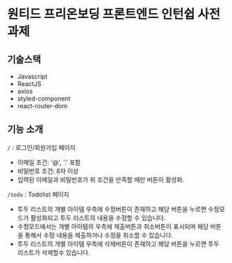 # 원티드 프리온보딩 프론트엔드 인턴쉽 사전과제

## 기술스택

- Javascript
- ReactJS
- axios
- styled-component
- react-router-dom

## 기능 소개

`/` : 로그인/회원가입 페이지

- 이메일 조건: '@', '.' 포함
- 비밀번호 조건: 8자 이상
- 입력된 이메일과 비밀번호가 위 조건을 만족할 때만 버튼이 활성화.

`/todo` : Todolist 페이지

- 투두 리스트의 개별 아이템 우측에 수정버튼이 존재하고 해당 버튼을 누르면 수정모드가 활성화되고 투두 리스트의 내용을 수정할 수 있습니다.
- 수정모드에서는 개별 아이템의 우측에 제출버튼과 취소버튼이 표시되며 해당 버튼을 통해서 수정 내용을 제출하거나 수정을 취소할 수 있습니다.
- 투두 리스트의 개별 아이템 우측에 삭제버튼이 존재하고 해당 버튼을 누르면 투두 리스트가 삭제할수 있습니다.
